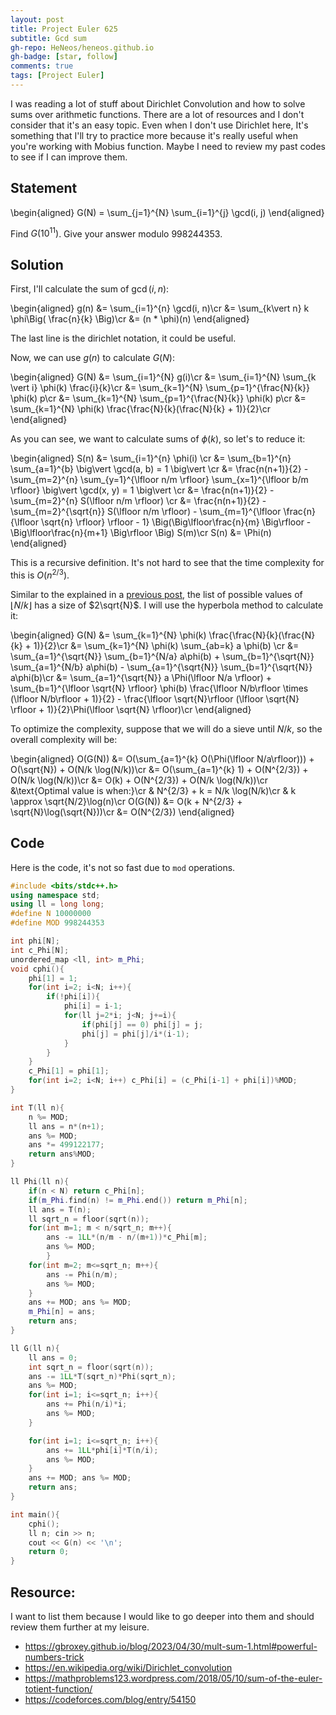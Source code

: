```yaml
---
layout: post
title: Project Euler 625
subtitle: Gcd sum
gh-repo: HeNeos/heneos.github.io
gh-badge: [star, follow]
comments: true
tags: [Project Euler]
---
```


I was reading a lot of stuff about Dirichlet Convolution and how to solve sums over arithmetic functions. There are a lot of resources and I don't consider that it's an easy topic. Even when I don't use Dirichlet here, It's something that I'll try to practice more because it's really useful when you're working with Mobius function. Maybe I need to review my past codes to see if I can improve them.

## Statement

\begin{aligned}
    G(N) = \sum_{j=1}^{N} \sum_{i=1}^{j} \gcd(i, j)
\end{aligned}

Find $G(10^{11})$. Give your answer modulo 998244353.

## Solution

First, I'll calculate the sum of $\gcd(i, n)$:

\begin{aligned}
    g(n) &= \sum_{i=1}^{n} \gcd(i, n)\cr
    &= \sum_{k\vert n} k \phi\Big( \frac{n}{k} \Big)\cr
    &= (n * \phi)(n)
\end{aligned}

The last line is the dirichlet notation, it could be useful.

Now, we can use $g(n)$ to calculate $G(N)$:

\begin{aligned}
    G(N) &= \sum_{i=1}^{N} g(i)\cr
    &= \sum_{i=1}^{N} \sum_{k \vert i} \phi(k) \frac{i}{k}\cr
    &= \sum_{k=1}^{N} \sum_{p=1}^{\frac{N}{k}} \phi(k) p\cr
    &= \sum_{k=1}^{N} \sum_{p=1}^{\frac{N}{k}} \phi(k) p\cr
    &= \sum_{k=1}^{N} \phi(k) \frac{\frac{N}{k}(\frac{N}{k} + 1)}{2}\cr
\end{aligned}

As you can see, we want to calculate sums of $\phi(k)$, so let's to reduce it:

\begin{aligned}
    S(n) &= \sum_{i=1}^{n} \phi(i) \cr
    &= \sum_{b=1}^{n} \sum_{a=1}^{b} \big\vert \gcd(a, b) = 1 \big\vert \cr
    &= \frac{n(n+1)}{2} - \sum_{m=2}^{n} \sum_{y=1}^{\lfloor n/m \rfloor} \sum_{x=1}^{\lfloor b/m \rfloor} \big\vert \gcd(x, y) = 1 \big\vert \cr
    &= \frac{n(n+1)}{2} - \sum_{m=2}^{n} S(\lfloor n/m \rfloor) \cr
    &= \frac{n(n+1)}{2} - \sum_{m=2}^{\sqrt{n}} S(\lfloor n/m \rfloor) - \sum_{m=1}^{\lfloor \frac{n}{\lfloor \sqrt{n} \rfloor} \rfloor - 1} \Big(\Big\lfloor\frac{n}{m} \Big\rfloor - \Big\lfloor\frac{n}{m+1} \Big\rfloor \Big) S(m)\cr
    S(n) &= \Phi(n)
\end{aligned}

This is a recursive definition. It's not hard to see that the time complexity for this is $O(n^{2/3})$.

Similar to the explained in a [previous post](https://heneos.github.io/2023-03-26-spoj-gcdex/), the list of possible values of $\lfloor N/k \rfloor$ has a size of $2\sqrt{N}$. I will use the hyperbola method to calculate it:

\begin{aligned}
    G(N) &= \sum_{k=1}^{N} \phi(k) \frac{\frac{N}{k}(\frac{N}{k} + 1)}{2}\cr
    &= \sum_{k=1}^{N} \phi(k) \sum_{ab=k} a \phi(b) \cr
    &= \sum_{a=1}^{\sqrt{N}} \sum_{b=1}^{N/a} a\phi(b) + \sum_{b=1}^{\sqrt{N}} \sum_{a=1}^{N/b} a\phi(b) - \sum_{a=1}^{\sqrt{N}} \sum_{b=1}^{\sqrt{N}} a\phi(b)\cr
    &= \sum_{a=1}^{\sqrt{N}} a \Phi(\lfloor N/a \rfloor) + \sum_{b=1}^{\lfloor \sqrt{N} \rfloor} \phi(b) \frac{\lfloor N/b\rfloor \times (\lfloor N/b\rfloor + 1)}{2} - \frac{\lfloor \sqrt{N}\rfloor (\lfloor \sqrt{N} \rfloor + 1)}{2}\Phi(\lfloor \sqrt{N} \rfloor)\cr
\end{aligned}

To optimize the complexity, suppose that we will do a sieve until $N/k$, so the overall complexity will be:

\begin{aligned}
    O(G(N)) &= O(\sum_{a=1}^{k} O(\Phi(\lfloor N/a\rfloor))) + O(\sqrt{N}) + O(N/k \log(N/k))\cr
    &= O(\sum_{a=1}^{k} 1) + O(N^{2/3}) + O(N/k \log(N/k))\cr
    &= O(k) + O(N^{2/3}) + O(N/k \log(N/k))\cr
    &\text{Optimal value is when:}\cr
    & N^{2/3} + k = N/k \log(N/k)\cr
    & k \approx \sqrt{N/2}\log(n)\cr
    O(G(N)) &= O(k + N^{2/3} + \sqrt{N}\log(\sqrt{N}))\cr
    &= O(N^{2/3})
\end{aligned}

## Code

Here is the code, it's not so fast due to `mod` operations.

```cpp
#include <bits/stdc++.h>
using namespace std;
using ll = long long;
#define N 10000000
#define MOD 998244353

int phi[N];
int c_Phi[N];
unordered_map <ll, int> m_Phi;
void cphi(){
    phi[1] = 1;
    for(int i=2; i<N; i++){
        if(!phi[i]){
            phi[i] = i-1;
            for(ll j=2*i; j<N; j+=i){
                if(phi[j] == 0) phi[j] = j;
                phi[j] = phi[j]/i*(i-1);
            }
        }
    }
    c_Phi[1] = phi[1];
    for(int i=2; i<N; i++) c_Phi[i] = (c_Phi[i-1] + phi[i])%MOD;
}

int T(ll n){
    n %= MOD;
    ll ans = n*(n+1);
    ans %= MOD;
    ans *= 499122177;
    return ans%MOD;
}

ll Phi(ll n){
    if(n < N) return c_Phi[n];
    if(m_Phi.find(n) != m_Phi.end()) return m_Phi[n];
    ll ans = T(n);
    ll sqrt_n = floor(sqrt(n));
    for(int m=1; m < n/sqrt_n; m++){
        ans -= 1LL*(n/m - n/(m+1))*c_Phi[m];
        ans %= MOD;
        }
    for(int m=2; m<=sqrt_n; m++){
        ans -= Phi(n/m);
        ans %= MOD;
    }
    ans += MOD; ans %= MOD;
    m_Phi[n] = ans;
    return ans;
}

ll G(ll n){
    ll ans = 0;
    int sqrt_n = floor(sqrt(n));
    ans -= 1LL*T(sqrt_n)*Phi(sqrt_n);
    ans %= MOD;
    for(int i=1; i<=sqrt_n; i++){
        ans += Phi(n/i)*i;
        ans %= MOD;
    }

    for(int i=1; i<=sqrt_n; i++){
        ans += 1LL*phi[i]*T(n/i);
        ans %= MOD;
    }
    ans += MOD; ans %= MOD;
    return ans;
}

int main(){
    cphi();
    ll n; cin >> n;
    cout << G(n) << '\n';
    return 0;
}
```

## Resource:

I want to list them because I would like to go deeper into them and should review them further at my leisure.

- https://gbroxey.github.io/blog/2023/04/30/mult-sum-1.html#powerful-numbers-trick
- https://en.wikipedia.org/wiki/Dirichlet_convolution
- https://mathproblems123.wordpress.com/2018/05/10/sum-of-the-euler-totient-function/
- https://codeforces.com/blog/entry/54150
